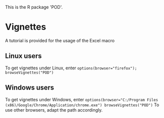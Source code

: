 


This is the R package 'POD'.

# Vignettes
A tutorial is provided for the usage of the Excel macro

## Linux users
To get vignettes under Linux, enter
`
options(browser="firefox");
browseVignettes("POD")
`

## Windows users
To get vignettes under Windows, enter
`
options(browser="C:/Program Files (x86)/Google/Chrome/Application/chrome.exe")
browseVignettes("POD")
`
To use other browsers, adapt the path accordingly.

